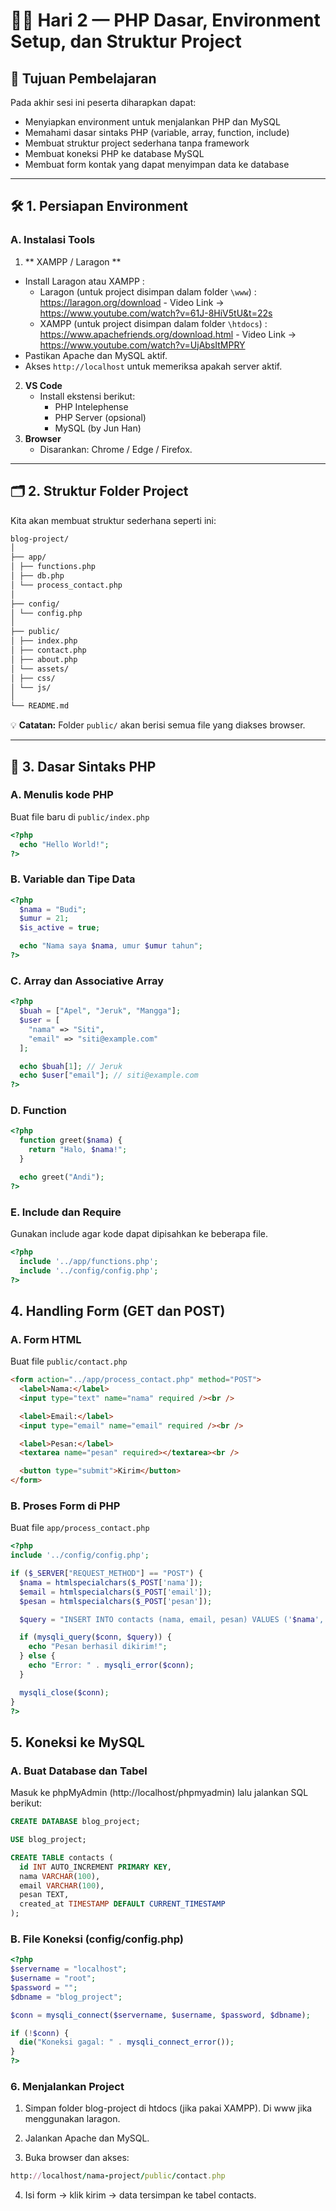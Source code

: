 # 🧑‍💻 Hari 2 — PHP Dasar, Environment Setup, dan Struktur Project

## 🎯 Tujuan Pembelajaran

Pada akhir sesi ini peserta diharapkan dapat:

- Menyiapkan environment untuk menjalankan PHP dan MySQL
- Memahami dasar sintaks PHP (variable, array, function, include)
- Membuat struktur project sederhana tanpa framework
- Membuat koneksi PHP ke database MySQL
- Membuat form kontak yang dapat menyimpan data ke database

---

## 🛠️ 1. Persiapan Environment

### A. Instalasi Tools

1. ** XAMPP / Laragon **

- Install Laragon atau XAMPP :
  - Laragon (untuk project disimpan dalam folder `\www`) : https://laragon.org/download - Video Link -> https://www.youtube.com/watch?v=61J-8HiV5tU&t=22s
  - XAMPP (untuk project disimpan dalam folder `\htdocs`) : https://www.apachefriends.org/download.html - Video Link -> https://www.youtube.com/watch?v=UjAbsItMPRY
- Pastikan Apache dan MySQL aktif.
- Akses `http://localhost` untuk memeriksa apakah server aktif.

2. **VS Code**
   - Install ekstensi berikut:
     - PHP Intelephense
     - PHP Server (opsional)
     - MySQL (by Jun Han)
3. **Browser**
   - Disarankan: Chrome / Edge / Firefox.

---

## 🗂️ 2. Struktur Folder Project

Kita akan membuat struktur sederhana seperti ini:

```bash
blog-project/
│
├── app/
│ ├── functions.php
│ ├── db.php
│ └── process_contact.php
│
├── config/
│ └── config.php
│
├── public/
│ ├── index.php
│ ├── contact.php
│ ├── about.php
│ └── assets/
│ ├── css/
│ └── js/
│
└── README.md
```

💡 **Catatan:** Folder `public/` akan berisi semua file yang diakses browser.

---

## 🧩 3. Dasar Sintaks PHP

### A. Menulis kode PHP

Buat file baru di `public/index.php`

```php
<?php
  echo "Hello World!";
?>
```

### B. Variable dan Tipe Data

```php
<?php
  $nama = "Budi";
  $umur = 21;
  $is_active = true;

  echo "Nama saya $nama, umur $umur tahun";
?>
```

### C. Array dan Associative Array

```php
<?php
  $buah = ["Apel", "Jeruk", "Mangga"];
  $user = [
    "nama" => "Siti",
    "email" => "siti@example.com"
  ];

  echo $buah[1]; // Jeruk
  echo $user["email"]; // siti@example.com
?>
```

### D. Function

```php
<?php
  function greet($nama) {
    return "Halo, $nama!";
  }

  echo greet("Andi");
?>
```

### E. Include dan Require

Gunakan include agar kode dapat dipisahkan ke beberapa file.

```php
<?php
  include '../app/functions.php';
  include '../config/config.php';
?>
```

## 4. Handling Form (GET dan POST)

### A. Form HTML

Buat file `public/contact.php`

```html
<form action="../app/process_contact.php" method="POST">
  <label>Nama:</label>
  <input type="text" name="nama" required /><br />

  <label>Email:</label>
  <input type="email" name="email" required /><br />

  <label>Pesan:</label>
  <textarea name="pesan" required></textarea><br />

  <button type="submit">Kirim</button>
</form>
```

### B. Proses Form di PHP

Buat file `app/process_contact.php`

```php
<?php
include '../config/config.php';

if ($_SERVER["REQUEST_METHOD"] == "POST") {
  $nama = htmlspecialchars($_POST['nama']);
  $email = htmlspecialchars($_POST['email']);
  $pesan = htmlspecialchars($_POST['pesan']);

  $query = "INSERT INTO contacts (nama, email, pesan) VALUES ('$nama', '$email', '$pesan')";

  if (mysqli_query($conn, $query)) {
    echo "Pesan berhasil dikirim!";
  } else {
    echo "Error: " . mysqli_error($conn);
  }

  mysqli_close($conn);
}
?>
```

## 5. Koneksi ke MySQL

### A. Buat Database dan Tabel

Masuk ke phpMyAdmin (http://localhost/phpmyadmin) lalu jalankan SQL berikut:

```sql
CREATE DATABASE blog_project;

USE blog_project;

CREATE TABLE contacts (
  id INT AUTO_INCREMENT PRIMARY KEY,
  nama VARCHAR(100),
  email VARCHAR(100),
  pesan TEXT,
  created_at TIMESTAMP DEFAULT CURRENT_TIMESTAMP
);
```

### B. File Koneksi (config/config.php)

```php
<?php
$servername = "localhost";
$username = "root";
$password = "";
$dbname = "blog_project";

$conn = mysqli_connect($servername, $username, $password, $dbname);

if (!$conn) {
  die("Koneksi gagal: " . mysqli_connect_error());
}
?>
```

### 6. Menjalankan Project

1. Simpan folder blog-project di htdocs (jika pakai XAMPP). Di www jika menggunakan laragon.

2. Jalankan Apache dan MySQL.

3. Buka browser dan akses:

```ruby
http://localhost/nama-project/public/contact.php
```

4. Isi form → klik kirim → data tersimpan ke tabel contacts.
